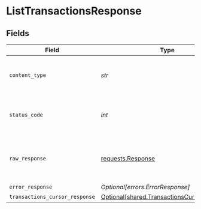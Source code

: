 # ListTransactionsResponse


## Fields

| Field                                                                                            | Type                                                                                             | Required                                                                                         | Description                                                                                      |
| ------------------------------------------------------------------------------------------------ | ------------------------------------------------------------------------------------------------ | ------------------------------------------------------------------------------------------------ | ------------------------------------------------------------------------------------------------ |
| `content_type`                                                                                   | *str*                                                                                            | :heavy_check_mark:                                                                               | HTTP response content type for this operation                                                    |
| `status_code`                                                                                    | *int*                                                                                            | :heavy_check_mark:                                                                               | HTTP response status code for this operation                                                     |
| `raw_response`                                                                                   | [requests.Response](https://requests.readthedocs.io/en/latest/api/#requests.Response)            | :heavy_check_mark:                                                                               | Raw HTTP response; suitable for custom response parsing                                          |
| `error_response`                                                                                 | *Optional[errors.ErrorResponse]*                                                                 | :heavy_minus_sign:                                                                               | Error                                                                                            |
| `transactions_cursor_response`                                                                   | [Optional[shared.TransactionsCursorResponse]](../../models/shared/transactionscursorresponse.md) | :heavy_minus_sign:                                                                               | OK                                                                                               |